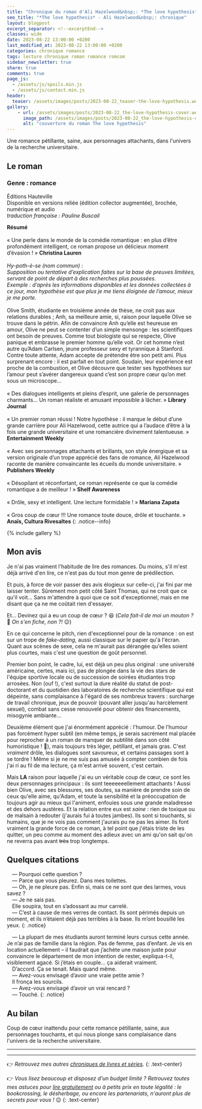```yaml
---
title: "Chronique du roman d'Ali Hazelwood&nbsp;: *The love hypothesis*"
seo_title: "*The love hypothesis* - Ali Hazelwood&nbsp;: chronique"
layout: blogpost
excerpt_separator: <!--excerptEnd-->
classes: wide
date: 2023-08-22 13:00:00 +0200
last_modified_at: 2023-08-22 13:00:00 +0200
categories: chronique romance
tags: lecture chronique roman romance romcom
sidebar_newsletter: true
share: true
comments: true
page_js:
  - /assets/js/spoils.min.js
  - /assets/js/contact.min.js
header:
  teaser: /assets/images/posts/2023-08-22_teaser-the-love-hypothesis.webp
gallery:
    - url: /assets/images/posts/2023-08-22_the-love-hypothesis-cover.webp
      image_path: /assets/images/posts/2023-08-22_the-love-hypothesis-cover.webp
      alt: "couverture du roman The love hypothesis"
---
```


Une romance pétillante, saine, aux personnages attachants, dans l'univers de la recherche universitaire.
<!--excerptEnd-->

<span class="fa fa-star rating_checked"></span>
<span class="fa fa-star rating_checked"></span>
<span class="fa fa-star rating_checked"></span>
<span class="fa fa-star rating_checked"></span>
<span class="fa fa-star rating_checked"></span>

## Le roman

### Genre&nbsp;: romance

Éditions Hauteville<br />
Disponible en versions reliée (édition collector augmentée), brochée, numérique et audio<br />
*traduction française&nbsp;: Pauline Buscail*


**Résumé**<br /><br />
&laquo;&nbsp;Une perle dans le monde de la comédie romantique&nbsp;: en plus d’être profondément intelligent, ce roman propose un délicieux moment d’évasion&nbsp;!&nbsp;&raquo; **Christina Lauren**<br/><br />
*Hy-poth-è-se (nom commun)&nbsp;:<br />
Supposition ou tentative d’explication faites sur la base de preuves limitées, servant de point de départ à des recherches plus poussées.<br />
Exemple&nbsp;: d’après les informations disponibles et les données collectées à ce jour, mon hypothèse est que plus je me tiens éloignée de l’amour, mieux je me porte.*<br /><br />
Olive Smith, étudiante en troisième année de thèse, ne croit pas aux relations durables&nbsp;; Anh, sa meilleure amie, si, raison pour laquelle Olive se trouve dans le pétrin. Afin de convaincre Anh qu’elle est heureuse en amour, Olive ne peut se contenter d’un simple mensonge&nbsp;: les scientifiques ont besoin de preuves. Comme tout biologiste qui se respecte, Olive panique et embrasse le premier homme qu’elle voit. Or cet homme n’est autre qu’Adam Carlsen, jeune professeur sexy et tyrannique à Stanford. Contre toute attente, Adam accepte de prétendre être son petit ami. Plus surprenant encore&nbsp;: il est parfait en tout point. Soudain, leur expérience est proche de la combustion, et Olive découvre que tester ses hypothèses sur l’amour peut s’avérer dangereux quand c’est son propre cœur qu’on met sous un microscope&hellip;<br /><br />
&laquo;&nbsp;Des dialogues intelligents et pleins d’esprit, une galerie de personnages charmants… Un roman réaliste et amusant impossible à lâcher.&nbsp;&raquo; **Library Journal**<br /><br />
&laquo;&nbsp;Un premier roman réussi&nbsp;! Notre hypothèse&nbsp;: il marque le début d’une grande carrière pour Ali Hazelwood, cette autrice qui a l’audace d’être à la fois une grande universitaire et une romancière divinement talentueuse.&nbsp;&raquo; **Entertainment Weekly**<br /><br />
&laquo;&nbsp;Avec ses personnages attachants et brillants, son style énergique et sa version originale d’un trope apprécié des fans de romance, Ali Hazelwood raconte de manière convaincante les écueils du monde universitaire.&nbsp;&raquo; **Publishers Weekly**<br /><br />
&laquo;&nbsp;Désopilant et réconfortant, ce roman représente ce que la comédie romantique a de meilleur&nbsp;!&nbsp;&raquo; **Shelf Awareness**<br /><br />
&laquo;&nbsp;Drôle, sexy et intelligent. Une lecture formidable&nbsp;!&nbsp;&raquo; **Mariana Zapata**<br /><br />
&laquo;&nbsp;Gros coup de c&oelig;ur&nbsp;!!! Une romance toute douce, drôle et touchante.&nbsp;&raquo; **Anaïs, Cultura Rivesaltes**
{: .notice--info}

{% include gallery %}



## Mon avis

Je n'ai pas vraiment l'habitude de lire des romances. Du moins, s'il m'est déjà arrivé d'en lire, ce n'est pas du tout mon genre de prédilection.

Et puis, à force de voir passer des avis élogieux sur celle-ci, j'ai fini par me laisser tenter. Sûrement mon petit côté Saint Thomas, qui ne croit que ce qu'il voit&hellip; Sans m'attendre à quoi que ce soit d'exceptionnel, mais en me disant que ça ne me coûtait rien d'essayer.

Et&hellip; Devinez qui a eu un coup de c&oelig;ur&nbsp;? 😆 (*Cela fait-il de moi un mouton&nbsp;?* 🐑 *On s'en fiche, non&nbsp;?!* 😉)

En ce qui concerne le pitch, rien d'exceptionnel pour de la romance&nbsp;: on est sur un trope de *fake-dating*, aussi classique sur le papier qu'à l'écran. Quant aux scènes de sexe, cela ne m'aurait pas dérangée qu'elles soient plus courtes, mais c'est une question de goût personnel.

Premier bon point, le cadre, lui, est déjà un peu plus original&nbsp;: une université américaine, certes, mais ici, pas de plongée dans la vie des stars de l'équipe sportive locale ou de succession de soirées étudiantes trop arrosées. Non (ouf&nbsp;!), c'est surtout la dure réalité du statut de post-doctorant et du quotidien des laboratoires de recherche scientifique qui est dépeinte, sans complaisance à l'égard de ses nombreux travers&nbsp;: surcharge de travail chronique, jeux de pouvoir (pouvant aller jusqu'au harcèlement sexuel), combat sans cesse renouvelé pour obtenir des financements, misogynie ambiante&hellip;

Deuxième élément que j'ai énormément apprécié&nbsp;: l'humour. De l'humour pas forcément hyper subtil (en même temps, je serais sacrément mal placée pour reprocher à un roman de manquer de subtilité dans son côté humoristique&nbsp;! 🤣), mais toujours très léger, pétillant, et jamais gras. C'est *vraiment* drôle, les dialogues sont savoureux, et certains passages sont à se tordre&nbsp;! Même si je ne me suis pas amusée à compter combien de fois j'ai ri au fil de ma lecture, ça m'est arrivé souvent, c'est certain.

Mais **LA** raison pour laquelle j'ai eu un véritable coup de c&oelig;ur, ce sont les deux personnages principaux&nbsp;: ils sont teeeeeeellement attachants&nbsp;! Aussi bien Olive, avec ses blessures, ses doutes, sa manière de prendre soin de ceux qu'elle aime, qu'Adam, et toute la sensibilité et la préoccupation de toujours agir au mieux qui l'animent, enfouies sous une grande maladresse et des dehors austères. Et la relation entre eux est *saine*&nbsp;: rien de toxique ou de malsain à redouter (j'aurais fui à toutes jambes). Ils sont si touchants, si humains, que je ne vois pas comment j'aurais pu ne pas les aimer. Ils font vraiment la grande force de ce roman, à tel point que j'étais triste de les quitter, un peu comme au moment des adieux avec un ami qu'on sait qu'on ne reverra pas avant ~~très~~ trop longtemps.


## Quelques citations

<span style="margin-left: 1em;"></span>—&nbsp;Pourquoi cette question&nbsp;?<br />
<span style="margin-left: 1em;"></span>—&nbsp;Parce que vous pleurez. Dans mes toilettes.<br />
<span style="margin-left: 1em;"></span>—&nbsp;Oh, je ne pleure pas. Enfin si, mais ce ne sont que des larmes, vous savez&nbsp;?<br />
<span style="margin-left: 1em;"></span>—&nbsp;Je ne sais pas.<br />
<span style="margin-left: 1em;"></span>Elle soupira, tout en s’adossant au mur carrelé.<br />
<span style="margin-left: 1em;"></span>—&nbsp;C’est à cause de mes verres de contact. Ils sont périmés depuis un moment, et ils n’étaient déjà pas terribles à la base. Ils m’ont bousillé les yeux.
{: .notice}

<span style="margin-left: 1em;"></span>—&nbsp;La plupart de mes étudiants auront terminé leurs cursus cette année. Je n’ai pas de famille dans la région. Pas de femme, pas d’enfant. Je vis en location actuellement – il faudrait que j’achète une maison juste pour convaincre le département de mon intention de rester, expliqua-t-il, visiblement agacé. Si j’étais en couple&hellip; ça aiderait vraiment.<br />
<span style="margin-left: 1em;"></span>D’accord. Ça se tenait. Mais quand même.<br />
<span style="margin-left: 1em;"></span>—&nbsp;Avez-vous envisagé d’avoir une vraie petite amie&nbsp;?<br />
<span style="margin-left: 1em;"></span>Il fronça les sourcils.<br />
<span style="margin-left: 1em;"></span>—&nbsp;Avez-vous envisagé d’avoir un vrai rencard&nbsp;?<br />
<span style="margin-left: 1em;"></span>—&nbsp;Touché.
{: .notice}



## Au bilan

Coup de c&oelig;ur inattendu pour cette romance pétillante, saine, aux personnages touchants, et qui nous plonge sans complaisance dans l'univers de la recherche universitaire.


---
---
👉 *Retrouvez mes autres [chroniques de livres et séries](/blog/tags#chronique).*
{: .text-center}

👉 *Vous lisez beaucoup et disposez d'un budget limité&nbsp;? Retrouvez toutes mes astuces pour [lire gratuitement](/lecture/2022/08/22/lire-gratuitement.html) ou à petits prix en toute légalité&nbsp;: le bookcrossing, le désherbage, ou encore les partenariats, n'auront plus de secrets pour vous&nbsp;!* 😉
{: .text-center}